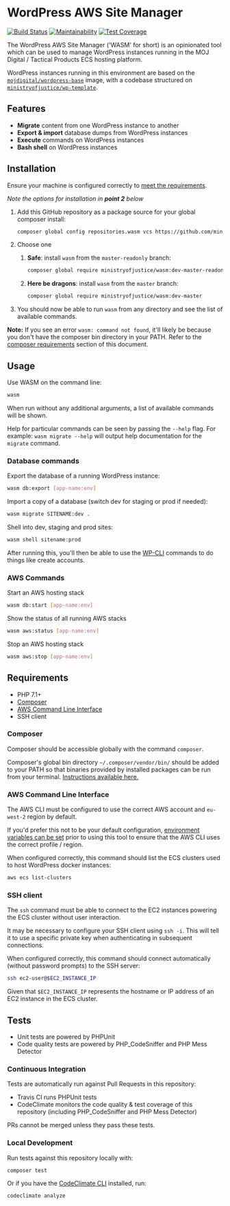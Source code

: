 # WordPress AWS Site Manager

[![Build Status](https://travis-ci.org/ministryofjustice/wasm.svg?branch=master)](https://travis-ci.org/ministryofjustice/wasm) [![Maintainability](https://api.codeclimate.com/v1/badges/e0dd3ecfdd2258f11ff3/maintainability)](https://codeclimate.com/github/ministryofjustice/wasm/maintainability) [![Test Coverage](https://api.codeclimate.com/v1/badges/e0dd3ecfdd2258f11ff3/test_coverage)](https://codeclimate.com/github/ministryofjustice/wasm/test_coverage)

The WordPress AWS Site Manager ('WASM' for short) is an opinionated tool which can be used to manage WordPress instances running in the MOJ Digital / Tactical Products ECS hosting platform.

WordPress instances running in this environment are based on the [`mojdigital/wordpress-base`](https://hub.docker.com/r/mojdigital/wordpress-base/) image, with a codebase structured on [`ministryofjustice/wp-template`](https://github.com/ministryofjustice/wp-template).

## Features

- **Migrate** content from one WordPress instance to another
- **Export & import** database dumps from WordPress instances
- **Execute** commands on WordPress instances
- **Bash shell** on WordPress instances

## Installation

Ensure your machine is configured correctly to [meet the requirements](#requirements).

*Note the options for installation in **point 2** below*

1. Add this GitHub repository as a package source for your global composer install:

   ```bash
   composer global config repositories.wasm vcs https://github.com/ministryofjustice/wasm
   ```
2. Choose one

    1. **Safe**: install `wasm` from the `master-readonly` branch:

       ```bash
       composer global require ministryofjustice/wasm:dev-master-readonly
       ```

    2. **Here be dragons**: install `wasm` from the `master` branch:

        ```bash
        composer global require ministryofjustice/wasm:dev-master
        ```

3. You should now be able to run `wasm` from any directory and see the list of available commands.

**Note:** If you see an error `wasm: command not found`, it'll likely be because you don't have the composer bin directory in your PATH. Refer to the [composer requirements](#composer) section of this document.

## Usage

Use WASM on the command line:

```bash
wasm
```

When run without any additional arguments, a list of available commands will be shown.

Help for particular commands can be seen by passing the `--help` flag. For example: `wasm migrate --help` will output help documentation for the `migrate` command.

### Database commands
Export the database of a running WordPress instance:
```bash
wasm db:export [app-name:env]
```

Import a copy of a database (switch dev for staging or prod if needed):
```bash
wasm migrate SITENAME:dev .
```

Shell into dev, staging and prod sites:
```bash
wasm shell sitename:prod
```
After running this, you'll then be able to use the [WP-CLI](https://developer.wordpress.org/cli/commands/) commands to do things like create accounts.

### AWS Commands
Start an AWS hosting stack
```bash
wasm db:start [app-name:env]
```
Show the status of all running AWS  stacks
```bash
wasm aws:status [app-name:env]
```
Stop an AWS hosting stack
```bash
wasm aws:stop [app-name:env]
```

## Requirements

- PHP 7.1+
- [Composer](https://getcomposer.org/)
- [AWS Command Line Interface](https://aws.amazon.com/cli/)
- SSH client

### Composer

Composer should be accessible globally with the command `composer`.

Composer's global bin directory `~/.composer/vendor/bin/` should be added to your PATH so that binaries provided by installed packages can be run from your terminal. [Instructions available here.](https://akrabat.com/global-installation-of-php-tools-with-composer/)

### AWS Command Line Interface

The AWS CLI must be configured to use the correct AWS account and `eu-west-2` region by default.

If you'd prefer this not to be your default configuration, [environment variables can be set](https://docs.aws.amazon.com/cli/latest/userguide/cli-environment.html) prior to using this tool to ensure that the AWS CLI uses the correct profile / region.

When configured correctly, this command should list the ECS clusters used to host WordPress docker instances:

```bash
aws ecs list-clusters
```

### SSH client

The `ssh` command must be able to connect to the EC2 instances powering the ECS cluster without user interaction.

It may be necessary to configure your SSH client using `ssh -i`. This will tell it to use a specific private key when authenticating in subsequent connections.

When configured correctly, this command should connect automatically (without password prompts) to the SSH server:

```bash
ssh ec2-user@$EC2_INSTANCE_IP
```

Given that `$EC2_INSTANCE_IP` represents the hostname or IP address of an EC2 instance in the ECS cluster.

## Tests

* Unit tests are powered by PHPUnit
* Code quality tests are powered by PHP_CodeSniffer and PHP Mess Detector

### Continuous Integration

Tests are automatically run against Pull Requests in this repository:

* Travis CI runs PHPUnit tests
* CodeClimate monitors the code quality & test coverage of this repository (including PHP_CodeSniffer and PHP Mess Detector)

PRs cannot be merged unless they pass these tests.

### Local Development

Run tests against this repository locally with:

```bash
composer test
```

Or if you have the [CodeClimate CLI](https://docs.codeclimate.com/docs/command-line-interface) installed, run:

```bash
codeclimate analyze
```
